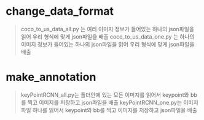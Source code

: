 # change_data_format 

> coco_to_us_data_all.py 는 여러 이미지 정보가 들어있는 하나의 json파일을 읽어 우리 형식에 맞게 json파일을 배출
> coco_to_us_data_one.py 는 하나의 이미지 정보가 들어있는 하나의 json파일을 읽어 우리 형식에 맞게 json파일을 배출 

# make_annotation 

> keyPointRCNN_all.py는 폴더안에 있는 모든 이미지를 읽어서 keypoint와 bb를 찍고 이미지를 저장하고 json파일을 배출 
> keyPointRCNN_one.py는 이미지 파일 하나를 읽어서 keypoint와 bb를 찍고 이미지를 저장하고 json파일을 배출 


